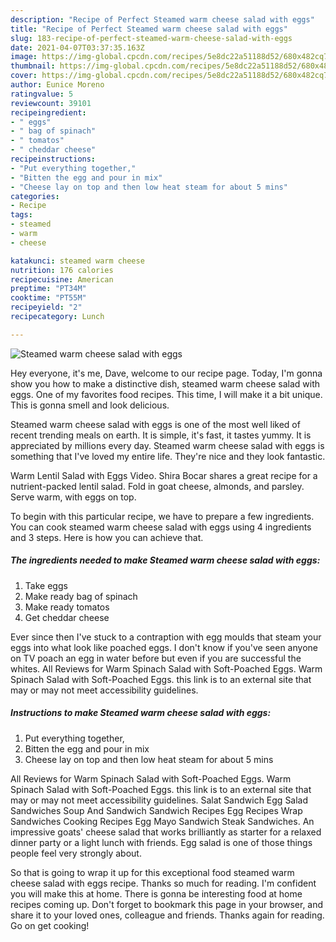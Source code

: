 ```yaml
---
description: "Recipe of Perfect Steamed warm cheese salad with eggs"
title: "Recipe of Perfect Steamed warm cheese salad with eggs"
slug: 183-recipe-of-perfect-steamed-warm-cheese-salad-with-eggs
date: 2021-04-07T03:37:35.163Z
image: https://img-global.cpcdn.com/recipes/5e8dc22a51188d52/680x482cq70/steamed-warm-cheese-salad-with-eggs-recipe-main-photo.jpg
thumbnail: https://img-global.cpcdn.com/recipes/5e8dc22a51188d52/680x482cq70/steamed-warm-cheese-salad-with-eggs-recipe-main-photo.jpg
cover: https://img-global.cpcdn.com/recipes/5e8dc22a51188d52/680x482cq70/steamed-warm-cheese-salad-with-eggs-recipe-main-photo.jpg
author: Eunice Moreno
ratingvalue: 5
reviewcount: 39101
recipeingredient:
- " eggs"
- " bag of spinach"
- " tomatos"
- " cheddar cheese"
recipeinstructions:
- "Put everything together,"
- "Bitten the egg and pour in mix"
- "Cheese lay on top and then low heat steam for about 5 mins"
categories:
- Recipe
tags:
- steamed
- warm
- cheese

katakunci: steamed warm cheese 
nutrition: 176 calories
recipecuisine: American
preptime: "PT34M"
cooktime: "PT55M"
recipeyield: "2"
recipecategory: Lunch

---
```



![Steamed warm cheese salad with eggs](https://img-global.cpcdn.com/recipes/5e8dc22a51188d52/680x482cq70/steamed-warm-cheese-salad-with-eggs-recipe-main-photo.jpg)

Hey everyone, it's me, Dave, welcome to our recipe page. Today, I'm gonna show you how to make a distinctive dish, steamed warm cheese salad with eggs. One of my favorites food recipes. This time, I will make it a bit unique. This is gonna smell and look delicious.

Steamed warm cheese salad with eggs is one of the most well liked of recent trending meals on earth. It is simple, it's fast, it tastes yummy. It is appreciated by millions every day. Steamed warm cheese salad with eggs is something that I've loved my entire life. They're nice and they look fantastic.

Warm Lentil Salad with Eggs Video. Shira Bocar shares a great recipe for a nutrient-packed lentil salad. Fold in goat cheese, almonds, and parsley. Serve warm, with eggs on top.


To begin with this particular recipe, we have to prepare a few ingredients. You can cook steamed warm cheese salad with eggs using 4 ingredients and 3 steps. Here is how you can achieve that.

<!--inarticleads1-->

##### The ingredients needed to make Steamed warm cheese salad with eggs:

1. Take  eggs
1. Make ready  bag of spinach
1. Make ready  tomatos
1. Get  cheddar cheese


Ever since then I&#39;ve stuck to a contraption with egg moulds that steam your eggs into what look like poached eggs. I don&#39;t know if you&#39;ve seen anyone on TV poach an egg in water before but even if you are successful the whites. All Reviews for Warm Spinach Salad with Soft-Poached Eggs. Warm Spinach Salad with Soft-Poached Eggs. this link is to an external site that may or may not meet accessibility guidelines. 

<!--inarticleads2-->

##### Instructions to make Steamed warm cheese salad with eggs:

1. Put everything together,
1. Bitten the egg and pour in mix
1. Cheese lay on top and then low heat steam for about 5 mins


All Reviews for Warm Spinach Salad with Soft-Poached Eggs. Warm Spinach Salad with Soft-Poached Eggs. this link is to an external site that may or may not meet accessibility guidelines. Salat Sandwich Egg Salad Sandwiches Soup And Sandwich Sandwich Recipes Egg Recipes Wrap Sandwiches Cooking Recipes Egg Mayo Sandwich Steak Sandwiches. An impressive goats&#39; cheese salad that works brilliantly as starter for a relaxed dinner party or a light lunch with friends. Egg salad is one of those things people feel very strongly about. 

So that is going to wrap it up for this exceptional food steamed warm cheese salad with eggs recipe. Thanks so much for reading. I'm confident you will make this at home. There is gonna be interesting food at home recipes coming up. Don't forget to bookmark this page in your browser, and share it to your loved ones, colleague and friends. Thanks again for reading. Go on get cooking!
